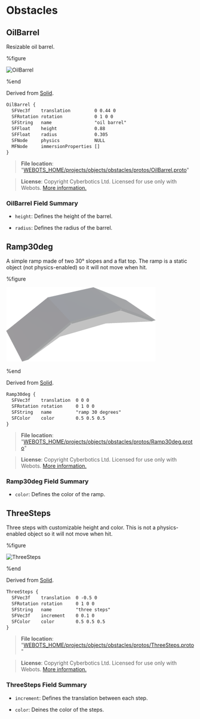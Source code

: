 # Obstacles

## OilBarrel

Resizable oil barrel.

%figure

![OilBarrel](images/objects/obstacles/OilBarrel/model.thumbnail.png)

%end

Derived from [Solid](../reference/solid.md).

```
OilBarrel {
  SFVec3f    translation         0 0.44 0
  SFRotation rotation            0 1 0 0
  SFString   name                "oil barrel"
  SFFloat    height              0.88
  SFFloat    radius              0.305
  SFNode     physics             NULL
  MFNode     immersionProperties []
}
```

> **File location**: "[WEBOTS\_HOME/projects/objects/obstacles/protos/OilBarrel.proto](https://github.com/cyberbotics/webots/tree/released/projects/objects/obstacles/protos/OilBarrel.proto)"

> **License**: Copyright Cyberbotics Ltd. Licensed for use only with Webots.
[More information.](https://cyberbotics.com/webots_assets_license)

### OilBarrel Field Summary

- `height`: Defines the height of the barrel.

- `radius`: Defines the radius of the barrel.

## Ramp30deg

A simple ramp made of two 30° slopes and a flat top.
The ramp is a static object (not physics-enabled) so it will not move when hit.

%figure

![Ramp30deg](images/objects/obstacles/Ramp30deg/model.thumbnail.png)

%end

Derived from [Solid](../reference/solid.md).

```
Ramp30deg {
  SFVec3f    translation  0 0 0
  SFRotation rotation     0 1 0 0
  SFString   name         "ramp 30 degrees"
  SFColor    color        0.5 0.5 0.5
}
```

> **File location**: "[WEBOTS\_HOME/projects/objects/obstacles/protos/Ramp30deg.proto](https://github.com/cyberbotics/webots/tree/released/projects/objects/obstacles/protos/Ramp30deg.proto)"

> **License**: Copyright Cyberbotics Ltd. Licensed for use only with Webots.
[More information.](https://cyberbotics.com/webots_assets_license)

### Ramp30deg Field Summary

- `color`: Defines the color of the ramp.

## ThreeSteps

Three steps with customizable height and color.
This is not a physics-enabled object so it will not move when hit.

%figure

![ThreeSteps](images/objects/obstacles/ThreeSteps/model.thumbnail.png)

%end

Derived from [Solid](../reference/solid.md).

```
ThreeSteps {
  SFVec3f    translation  0 -0.5 0
  SFRotation rotation     0 1 0 0
  SFString   name         "three steps"
  SFVec3f    increment    0 0.1 0
  SFColor    color        0.5 0.5 0.5
}
```

> **File location**: "[WEBOTS\_HOME/projects/objects/obstacles/protos/ThreeSteps.proto](https://github.com/cyberbotics/webots/tree/released/projects/objects/obstacles/protos/ThreeSteps.proto)"

> **License**: Copyright Cyberbotics Ltd. Licensed for use only with Webots.
[More information.](https://cyberbotics.com/webots_assets_license)

### ThreeSteps Field Summary

- `increment`: Defines the translation between each step.

- `color`: Deines the color of the steps.

